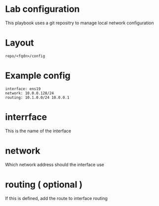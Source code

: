# Lab configuration

This playbook uses a git repositry to manage local network configuration

# Layout
```
repo/<fqdn>/config
```
# Example config
```
interface: ens19
network: 10.0.0.128/24
routing: 10.1.0.0/24 10.0.0.1
```

# interrface
This is the name of the interface

# network
Which network address should the interface use

# routing ( optional )
If this is defined, add the route to interface routing

